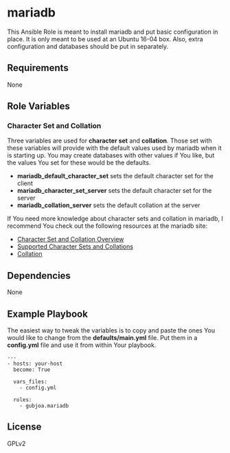 # mariadb

This Ansible Role is meant to install mariadb and put basic configuration in
place. It is only meant to be used at an Ubuntu 16-04 box. Also, extra configuration and databases should be put in separately.


## Requirements

None

## Role Variables

### Character Set and Collation

Three variables are used for __character set__ and __collation__. Those set with these variables will provide with the default values used by mariadb when it is starting up. You may create databases with other values if You like, but the values You set for these would be the defaults.

- __mariadb_default_character_set__ sets the default character set for the client
- __mariadb_character_set_server__ sets the default character set for the server
- __mariadb_collation_server__ sets the default collation at the server

If You need more knowledge about character sets and collation in mariadb, I recommend You check out the following resources at the mariadb site:

- [Character Set and Collation Overview](https://mariadb.com/kb/en/mariadb/character-set-and-collation-overview/
)
- [Supported Character Sets and Collations](https://mariadb.com/kb/en/mariadb/supported-character-sets-and-collations/)
- [Collation](https://mariadb.com/kb/en/sql-99/22-sql-collations-collation/)



Dependencies
------------

None

Example Playbook
----------------

The easiest way to tweak the variables is to copy and paste the ones You would
like to change from the __defaults/main.yml__ file. Put them in a __config.yml__
file and use it from within Your playbook.

    ---
    - hosts: your-host
      become: True

      vars_files:
        - config.yml

      roles:
        - gubjoa.mariadb


License
-------

GPLv2

